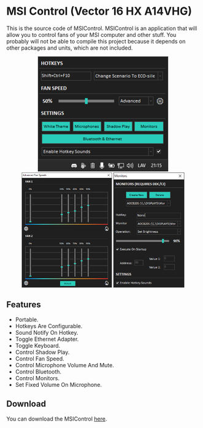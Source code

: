 # MSI Control (Vector 16 HX A14VHG)

This is the source code of MSIControl. MSIControl is an application that will allow you to control fans of your MSI computer and other stuff. You probably will not be able to compile this project because it depends on other packages and units, which are not included.

<p align="center">
  <img width="340" height="300" src="-(RES)-/Example1.png">
  <img width="235" height="300" src="-(RES)-/Example2.png">
  <img width="185" height="300" src="-(RES)-/Example3.png">
</p>

## Features

- Portable.
- Hotkeys Are Configurable.
- Sound Notify On Hotkey.
- Toggle Ethernet Adapter.
- Toggle Keyboard.
- Control Shadow Play.
- Control Fan Speed.
- Control Microphone Volume And Mute.
- Control Bluetooth.
- Control Monitors.
- Set Fixed Volume On Microphone.

## Download
You can download the MSIControl [here](https://github.com/serbinskis/Delphi/raw/master/MSIControl/MSIControl.exe).